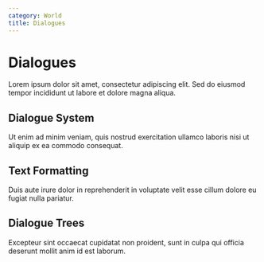 ```yaml
---
category: World
title: Dialogues
---
```


# Dialogues

Lorem ipsum dolor sit amet, consectetur adipiscing elit. Sed do eiusmod tempor incididunt ut labore et dolore magna aliqua.

## Dialogue System

Ut enim ad minim veniam, quis nostrud exercitation ullamco laboris nisi ut aliquip ex ea commodo consequat.

## Text Formatting

Duis aute irure dolor in reprehenderit in voluptate velit esse cillum dolore eu fugiat nulla pariatur.

## Dialogue Trees

Excepteur sint occaecat cupidatat non proident, sunt in culpa qui officia deserunt mollit anim id est laborum.
